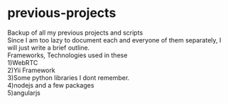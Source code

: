 # previous-projects
Backup of all my previous projects and scripts<br>
Since I am too lazy to document each and everyone of them separately, I will just write  a brief outline.<br>
Frameworks, Technologies used in these<br>
1)WebRTC<br>
2)Yii Framework<br>
3)Some python libraries I dont remember.<br>
4)nodejs and a few packages<br>
5)angularjs<br>
